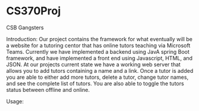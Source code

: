 # CS370Proj
CSB Gangsters

Introduction: Our project contains the framework for what eventually will be a website for a tutoring centor that has online tutors teaching via Microsoft Teams.
Currently we have implemented a backend using JavA spring Boot framework, and have implemented a front end using Javascript, HTML, and JSON. At our projects current state
we have a working web server that allows you to add tutors containing a name and a link. Once a tutor is added you are able to either add more tutors, delete a tutor, 
change tutor names, and see the complete list of tutors. You are also able to toggle the tutors status between offline and online. 

Usage: 

